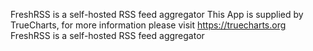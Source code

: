 FreshRSS is a self-hosted RSS feed aggregator
This App is supplied by TrueCharts, for more information please visit https://truecharts.org
FreshRSS is a self-hosted RSS feed aggregator
